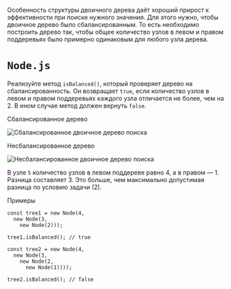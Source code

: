 Особенность структуры двоичного дерева даёт хороший прирост к эффективности при поиске нужного значения. Для этого нужно, чтобы двоичное дерево было сбалансированным. То есть необходимо построить дерево так, чтобы общее количество узлов в левом и правом поддеревьях было примерно одинаковым для любого узла дерева.

# `Node.js`
Реализуйте метод `isBalanced()`, который проверяет дерево на сбалансированность. Он возвращает `true`, если количество узлов в левом и правом поддеревьях каждого узла отличается не более, чем на 2. В ином случае метод должен вернуть `false`.

Сбалансированное дерево

![Сбалансированное двоичное дерево поиска](https://cdn2.hexlet.io/derivations/image/original/eyJpZCI6IjgyNjVjZjQyZDUwZjEwNDA2NjZhNWM0ZWQyYmU2NjM0LnBuZyIsInN0b3JhZ2UiOiJjYWNoZSJ9?signature=32551343d13c4b02f184a5f19fdd7a385895732a1e24d2e3d28e5d4a8c7c6d70)

Несбалансированное дерево

![Несбалансированное двоичное дерево поиска](https://cdn2.hexlet.io/derivations/image/original/eyJpZCI6ImQ1Y2E3NzYzNTgxMTNjMDM0OWJhMWJkMWJjNDI4NGY2LnBuZyIsInN0b3JhZ2UiOiJjYWNoZSJ9?signature=63ea83d74527c2c46dc9ab6ef45910accc5cc1a1a7e96e2c48ec2203567e81a5)

В узле `5` количество узлов в левом поддереве равно 4, а в правом — 1. Разница составляет 3. Это больше, чем максимально допустимая разница по условию задачи (2).

Примеры
```
const tree1 = new Node(4,
  new Node(3,
    new Node(2)));
 
tree1.isBalanced(); // true
 
const tree2 = new Node(4,
  new Node(3,
    new Node(2,
      new Node(1))));
 
tree2.isBalanced(); // false
```